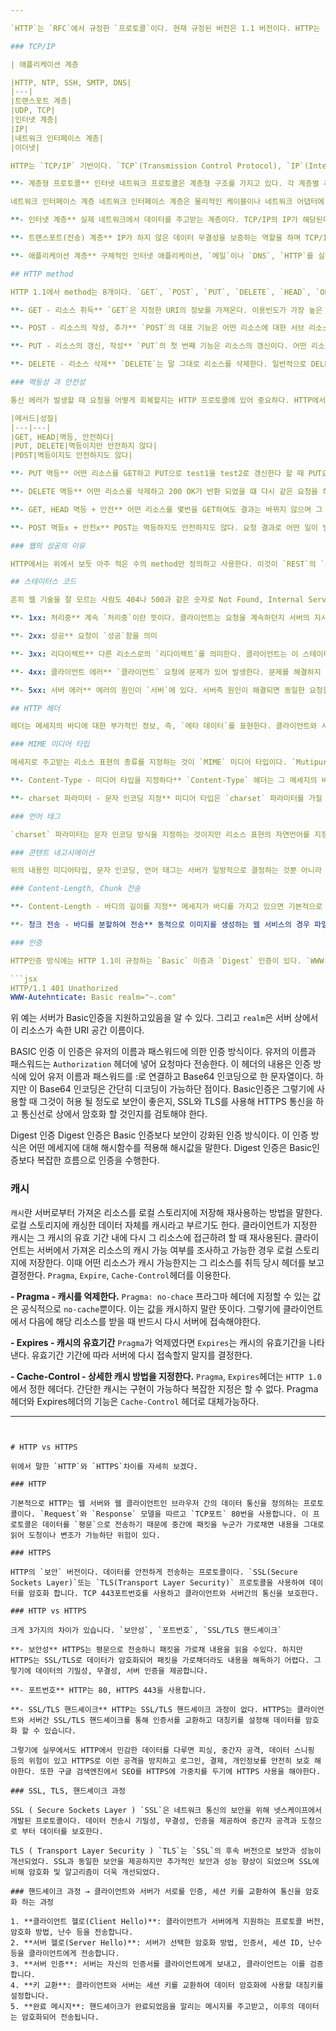 ```yaml
---

`HTTP`는 `RFC`에서 규정한 `프로토콜`이다. 현재 규정된 버전은 1.1 버전이다. HTTP는 `REST`의 중요 특징인 `uniform interface`, `stateless server` , `cache`등을 구현하고 있는 Web기반 프로토콜이다.

### TCP/IP

| 애플리케이션 계층

|HTTP, NTP, SSH, SMTP, DNS|
|---|
|트랜스포트 계층|
|UDP, TCP|
|인터넷 계층|
|IP|
|네트워크 인터페이스 계층|
|이더넷|

HTTP는 `TCP/IP` 기반이다. `TCP`(Transmission Control Protocol), `IP`(Internet Protocol)의 약자를 가진 TCP/IP는 인터넷 토대를 구성하는 네트워크 프로토콜이다.

**- 계층형 프로토콜** 인터넷 네트워크 프로토콜은 계층형 구조를 가지고 있다. 각 계층별 추상화 하여 구현을 하여 물리적으로 케이블이 동선인지 광케이블인지 하는 하위 계층의 사항에 영향을 받지 않고 상위 계층을 구현 할 수 있다.

네트워크 인터페이스 계층 네트워크 인터페이스 계층은 물리적인 케이블이나 네트워크 어댑터에 해당한다.

**- 인터넷 계층** 실제 네트워크에서 데이터를 주고받는 계층이다. TCP/IP의 IP가 해당된다. IP에서 기본 통신 단위를 패킷이라 한다. 지정한 IP 주소와 패킷 단위로 데이터를 주고받으며 통신한다.

**- 트랜스포트(전송) 계층** IP가 하지 않은 데이터 무결성을 보증하는 역할을 하며 TCP/IP의 TCP가 해당된다. TCP는 목적지의 상대에 대해 커넥션을 연결한다. 커넥션을 사용해 데이터 누락을 체크하고 데이터 도달을 보증한다. TCP접속된 커넥션에서 전송하는 데이터가 어느 애플리케이션으로 전달될지 결정하는 것이 포트번호이고 HTTP는 well-known 포트번호인 80을 사용한다.

**- 애플리케이션 계층** 구체적인 인터넷 애플리케이션, `메일`이나 `DNS`, `HTTP`를 실현하는 계층이다. TCP로 만들 때 `소켓`이라는 라이브러리를 주로 사용하며 소켓은 네트워크에서 데이터 교환을 추상화한 API로 접속, 송신, 수신, 절단 등의 기능을 갖추고있다. HTTP는 소켓을 이용해 구현한다.

## HTTP method

HTTP 1.1에서 method는 8개이다. `GET`, `POST`, `PUT`, `DELETE`, `HEAD`, `OPTIONS`, `TRACE`, `CONNECT`가 있다. 그중 대표적인 메서드는 `CRUD`를 구현하는데 필수인 메서드로 `GET`, `POST`, `PUT`, `DELETE`가 된다.

**- GET - 리소스 취득** `GET`은 지정한 URI의 정보를 가져온다. 이용빈도가 가장 높은 메서드로 웹 페이지, 이미지, 동영상 등 취득을 위해 사용한다.

**- POST - 리소스의 작성, 추가** `POST`의 대표 기능은 어떤 리소스에 대한 서브 리소스의 작성이다. 다른 기능으로는 기존의 리소스에 데이터를 추가 하는 것이다. 마지막으로 POST의 다른 기능은 다른 메서드로는 대응할 수 없는 처리의 실행이다. URI에 쿼리 키워드가 너무 길게 작성이 된 경우 URI의 길이는 2000등의 상한선이 존재 할 뿐 길이에 제한이 없지만 그런 긴 키워드의 경우 URI에 키워드를 넣어 GET하는 방식을 이용할 수 없다. 이런 경우 차라리 POST를 사용해 URI에 사용된 키워드를 request message의 body에 넣어 사용한다.

**- PUT - 리소스의 갱신, 작성** `PUT`의 첫 번째 기능은 리소스의 갱신이다. 어떤 리소스 데이터가 ‘a’인 경우 ‘b’로 갱신을 희망할 때 사용한다. 두번째는 리소스의 작성이다. 특정 URI에 리소스가 아직 존재하지 않는 경우 PUT은 존재하지 않는 URI에 대한 요청이기 때문에 리소스를 새로 작성한다고 해석해 요청이 성공한 경우 201 created를 반환한다. 만약 해당 URI에 리소스가 있는경우는 리소스를 갱신하는 처리를 한다. 하지만 이런 리소스를 추가하는 메서드는 위에서 POST를 사용한다. 어떻게 이 두개의 메서드를 구분할까? POST로 리소스를 작성하면 클라이언트는 리소스의 URI를 지정할 수 없다. 즉, URI의 결정권이 서버에 있다. 반면 PUT 메서드로 리소스를 작성하면 리소스의 URI는 클라이언트가 결정하게 된다. 일반적으로 클라이언트가 리소스의 URI를 결정할 수 있다는 것은 클라이언트를 만드는 프로그래머가 서버의 내부구현(URI에 어누 문자를 허용할지, 길이의 제한은 어느정도인지 등)을 숙지 해야한다. 그 때문에 PUT은 서버와의 결합이 밀접하다. 특별한 이유가 없는 한 리소스 작성은 POST로 수행하여 URI를 서버측에서 결정하는 설계가 이상적이다.

**- DELETE - 리소스 삭제** `DELETE`는 말 그대로 리소스를 삭제한다. 일반적으로 DELETE의 응답은 바디를 가지지 않는다.

### 멱등성 과 안전성

통신 에러가 발생할 때 요청을 어떻게 회복할지는 HTTP 프로토콜에 있어 중요하다. HTTP에서 stateless를 유지하면서 이 문제를 해결하기 위한 아이디어가 도입되어 있다. `멱등성`이란 ***“어떤 조작을 몇 번을 반복해도 결과가 동일한 것”***이란 수학적 용어이다. 예로 어떠한 실수에 0을 곱하면 결과는 0이다. 즉, 0의 곱셈은 멱등이다. 그리고 안전이란 “조작 대상의 리소스 상태를 변화시키지 않는 것”이다. 리소스의 상태 변화를 프로그래밍에서느 side effect(부작용)이라 하는데 결론적으로 `안전`은 ***“조작대상인 리소스에 부작용이 없는 것”***이다.

|메서드|성질|
|---|---|
|GET, HEAD|멱등, 안전하다|
|PUT, DELETE|멱등이지만 안전하지 않다|
|POST|멱등이지도 안전하지도 않다|

**- PUT 멱등** 어떤 리소스를 GET하고 PUT으로 test1을 test2로 갱신한다 할 때 PUT요청이 성공하면 test2로 변경된다. 하지만 에러가 발생해 클라이언트가 응답을 확인 못하면 다시 같은 요청을 할 수 있고 200OK를 받으면 PUT 메서드로 두번의 통신을 했지만 결과는 한 번 송신할 때와 같다.

**- DELETE 멱등** 어떤 리소스를 삭제하고 200 OK가 반환 되었을 떄 다시 같은 요청을 하면 404 Not Found가 리턴될 것이다. 하지만 리소스가 삭제되었다는 결과는 전과 동일하기에 멱등하다.

**- GET, HEAD 멱등 + 안전** 어떤 리소스를 몇번을 GET하여도 결과는 바뀌지 않으며 그 리소스의 시점에서 표현을 가져올 수 있다. 그리고 PUT, DELETE는 리소스의 상태를 변화시키지만 GET, HEAD는 리소스의 상태도 변화 시키지 않는 안전이란 성질 또한 가진다.

**- POST 멱등x + 안전x** POST는 멱등하지도 안전하지도 않다. 요청 결과로 어떤 일이 벌어질지 모른다. 클라이언트는 그렇기에 POST를 여러번 요청하는 것에 신중해야한다.

### 웹의 성공의 이유

HTTP에서는 위에서 보듯 아주 적은 수의 method만 정의하고 사용한다. 이것이 `REST`의 `통일 인터페이스 제약`이다. 메서드를 한정하여 고정시켰기 때문에 결국 프로톨이 심플하게 유지되었고 이로 인해 웹이 성공했다. 그리고 GET에 숨겨진 안정성, PUT, DELETE의 멱등성, 뭐든 가능한 POST의 메서드 들은 HTTP는 각각의 메서드에 맞는 성질과 확장성을 가지게 해준 프로토콜이다.

## 스테이터스 코드

흔히 웹 기술을 잘 모르는 사람도 404나 500과 같은 숫자로 Not Found, Internal Server Error와 같은 문자열이 출력되는 화면을 본 경험들이 있다. 이렇게 HTTP의 status code는 친숙한 숫자로 표현된다. HTTP 1.1의 스테이터스 코드는 `RFC2616`에 정의된다.

**- 1xx: 처리중** 계속 `처리중`이란 뜻이다. 클라이언트는 요청을 계속하던지 서버의 지시에 따라 프로토콜을 업데이트 하여 재전송한다.

**- 2xx: 성공** 요청이 `성공`함을 의미

**- 3xx: 리다이렉트** 다른 리소스로의 `리다이렉트`를 의미한다. 클라이언트는 이 스테이터스를 받을 때 response message에서 `Location`헤더를 보고 새 리소스에 접속한다.

**- 4xx: 클라이언트 에러** `클라이언트` 요청에 문제가 있어 발생한다. 문제를 해결하지 못하면 정상적인 결과를 얻을 수 없기에 같은 요청을 재전송할 순 없다.

**- 5xx: 서버 에러** 에러의 원인이 `서버`에 있다. 서버측 원인이 해결되면 동일한 요청을 재전송해 정상적인 결과를 얻을 수 있다.

## HTTP 헤더

헤더는 메세지의 바디에 대한 부가적인 정보, 즉, `메타 데이터`를 표현한다. 클라이언트와 서버는 헤더를 보고 메세지에 대한 동작을 결정한다. 또한, 리소스에 대한 접근 권한을 설정하는 인증이나 클라이언트와 서버의 통신 횟수를 줄이기 위한 캐시같은 HTTP 기능을 헤더로 표현하기도 합니다.

### MIME 미디어 타입

메세지로 주고받는 리소스 표현의 종류를 지정하는 것이 `MIME` 미디어 타입이다. `Mutipurpose Internet Mail Extensions`의 이름 같이 전자메일에서 차용해온 스펙이다. MIME은 복수의 메일 헤더를 정의하지만 HTTP에서는 그중 `Content-Type`헤더 등 몇개만 이용한다. MIME 미디어타입을 우린 미디어 타입이라고 줄여서 말하기도 한다.

**- Content-Type - 미디어 타입을 지정하다** `Content-Type` 헤더는 그 메세지의 바디 내용이 어떤 종류인지 정의한다. 예로 application/xhtml+xml을 들면 ‘/’ 왼편을 타입이라 부르고 오른편을 서브타입이라 부른다. 즉, application이 타입 xhtml+xml을 서브타입이라 한다.

**- charset 파라미터 - 문자 인코딩 지정** 미디어 타입은 `charset` 파라미터를 가질 수 있다. 앞의 XHTML에서 `charset utf-8`로 이 XHTML문서를 `UTF-8`로 인코딩하고있다는 뜻이다. charset 파라미터는 생략이 가능하지만 타입이 text인 경우 주의해야한다. HTTP에서 text타입의 디폴트 인코딩은 ISO 8859-1인데 메세지에 한글이 들어 있음에도 불구하고 클라이언트가 잘못된 디폴트 인코딩 방식을 사용해 문자가 깨질 수 있다. 그리고 XML에서 문서 자체에 문자 인코딩 방식을 선언할 수 있어도 text타입은 `Content-Type`의 `charset``파라미터를 우선한다.

### 언어 태그

`charset` 파라미터는 문자 인코딩 방식을 지정하는 것이지만 리소스 표현의 자연언어를 지정하는 헤더도 있다. `Content-Language`이다. 이 헤더의 값은 언어 태그라고 불리는 문자열이고 `RFC4646`에 정의되어있다.

### 콘텐트 네고시에이션

위의 내용인 미디어타입, 문자 인코딩, 언어 태그는 서버가 일방적으로 결정하는 것뿐 아니라 클라이언트와 교섭해 정할 수 있다. 이 방법을 콘텐트 네고시에이션이라 한다.

### Content-Length, Chunk 전송

**- Content-Length - 바디의 길이를 지정** 메세지가 바디를 가지고 있으면 기본적으로 Content-Length 헤더를 이용해 사이즈를 10진수 바이트로 나타낸다.

**- 청크 전송 - 바디를 분할하여 전송** 동적으로 이미지를 생성하는 웹 서비스의 경우 파일 사이즈가 정해질 때 까지 응답할 수 없기 때문에 응답 성능이 저하된다. 이 때 사용하는 것이 Transfer-Encoding이다. `Transfer-Encoding: chunked` 를 예로 들면 Transfer-Encoding헤더에 chunked를 지정해 최종적으로 사이즈를 모르는 바디를 조금씩 전송이 가능하다.

### 인증

HTTP인증 방식에는 HTTP 1.1이 규정하는 `Basic` 이증과 `Digest` 인증이 있다. `WWW-Authenticate`헤더를 통해 클라이언트는 서버가 제공하는 인증 방식을 이해할 수 있고 그방식에 따른 형식으로 인증 정보를 보낼 수 있다.

```jsx
HTTP/1.1 401 Unathorized
WWW-Autehnticate: Basic realm="~.com"
```

위 예는 서버가 Basic인증을 지원하고있음을 알 수 있다. 그리고 `realm`은 서버 상에서 이 리소스가 속한 URI 공간 이름이다.

BASIC 인증 이 인증은 유저의 이름과 패스워드에 의한 인증 방식이다. 유저의 이름과 패스워드는 `Authorization` 헤더에 넣어 요청마다 전송한다. 이 헤더의 내용은 인증 방식에 있어 유저 이름과 패스워드를 :로 연결하고 Base64 인코딩으로 한 문자열이다. 하지만 이 Base64 인코딩은 간단히 디코딩이 가능하단 점이다. Basic인증은 그렇기에 사용할 때 그것이 허용 될 정도로 보안이 좋은지, SSL와 TLS를 사용해 HTTPS 통신을 하고 통신선로 상에서 암호화 할 것인지를 검토해야 한다.

Digest 인증 Digest 인증은 Basic 인증보다 보안이 강화된 인증 방식이다. 이 인증 방식은 어떤 메세지에 대해 해시함수를 적용해 해시값을 말한다. Digest 인증은 Basic인증보다 복잡한 흐름으로 인증을 수행한다.

### 캐시

`캐시`란 서버로부터 가져온 리소스를 로컬 스토리지에 저장해 재사용하는 방법을 말한다. 로컬 스토리지에 캐싱한 데이터 자체를 캐시라고 부르기도 한다. 클라이언트가 지정한 캐시는 그 캐시의 유효 기간 내에 다시 그 리소스에 접근하려 할 때 재사용된다. 클라이언트는 서버에서 가져온 리소스의 캐시 가능 여부를 조사하고 가능한 경우 로컬 스토리지에 저장한다. 이때 어떤 리소스가 캐시 가능한지는 그 리소스를 취득 당시 헤더를 보고 결정한다. `Pragma`, `Expire`, `Cache-Control`헤더를 이용한다.

**- Pragma - 캐시를 억제한다.** `Pragma: no-chace` 프라그마 헤더에 지정할 수 있는 값은 공식적으로 `no-cache`뿐이다. 이는 값을 캐시하지 말란 뜻이다. 그렇기에 클라이언트에서 다음에 해당 리소스를 받을 때 반드시 다시 서버에 접속해야한다.

**- Expires - 캐시의 유효기간** `Pragma`가 억제였다면 `Expires`는 캐시의 유효기간을 나타낸다. 유효기간 기간에 따라 서버에 다시 접속할지 말지를 결정한다.

**- Cache-Control - 상세한 캐시 방법을 지정한다.** `Pragma`, `Expires`헤더는 `HTTP 1.0`에서 정한 헤더다. 간단한 캐시는 구현이 가능하다 복잡한 지정은 할 수 없다. Pragma헤더와 Expires헤더의 기능은 `Cache-Control` 헤더로 대체가능하다.

---
```


# HTTP vs HTTPS

위에서 말한 `HTTP`와 `HTTPS`차이를 자세히 보겠다.

### HTTP

기본적으로 HTTP는 웹 서버와 웹 클라이언트인 브라우저 간의 데이터 통신을 정의하는 프로토콜이다. `Request`와 `Response` 모델을 따르고 `TCP포트` 80번을 사용합니다. 이 프로토콜은 데이터를 `평문`으로 전송하기 때문에 중간에 패킷을 누군가 가로채면 내용을 그대로 읽어 도청이나 변조가 가능하단 위험이 있다.

### HTTPS

HTTP의 `보안` 버전이다. 데이터를 안전하게 전송하는 프로토콜이다. `SSL(Secure Sockets Layer)`또는 `TLS(Transport Layer Security)` 프로토콜을 사용하여 데이터를 암호화 합니다. TCP 443포트번호를 사용하고 클라이언트와 서버간의 통신을 보호한다.

### HTTP vs HTTPS

크게 3가지의 차이가 있습니다. `보안성`, `포트번호`, `SSL/TLS 핸드셰이크`

**- 보안성** HTTPS는 평문으로 전송하니 패킷을 가로채 내용을 읽을 수있다. 하지만 HTTPS는 SSL/TLS로 데이터가 암호화되어 패킷을 가로채더라도 내용을 해독하기 어렵다. 그렇기에 데이터의 기밀성, 무결성, 서버 인증을 제공합니다.

**- 포트번호** HTTP는 80, HTTPS 443을 사용합니다.

**- SSL/TLS 핸드셰이크** HTTP는 SSL/TLS 핸드셰이크 과정이 없다. HTTPS는 클라이언트와 서버간 SSL/TLS 핸드셰이크를 통해 인증서를 교환하고 대칭키를 설정해 데이터를 암호화 할 수 있습니다.

그렇기에 실무에서도 HTTP에서 민감한 데이터를 다루면 피싱, 중간자 공격, 데이터 스니핑 등의 위험이 있고 HTTPS로 이런 공격을 방지하고 로그인, 결제, 개인정보를 안전히 보호 해야한다. 또한 구글 검색엔진에서 SEO를 HTTPS에 가중치를 두기에 HTTPS 사용을 해야한다.

### SSL, TLS, 핸드셰이크 과정

SSL ( Secure Sockets Layer ) `SSL`은 네트워크 통신의 보안을 위해 넷스케이프에서 개발된 프로토콜이다. 데이터 전송시 기밀성, 무결성, 인증을 제공하여 중간자 공격과 도청으로 부터 데이터를 보호한다.

TLS ( Transport Layer Security ) `TLS`는 `SSL`의 후속 버전으로 보안과 성능이 개선되었다. SSL과 동일한 보안을 제공하지만 추가적인 보안과 성능 향상이 되었으며 SSL에 비해 암호화 및 알고리즘이 더욱 개선되었다.

### 핸드셰이크 과정 → 클라이언트와 서버가 서로를 인증, 세션 키를 교환하여 통신을 암호화 하는 과정

1. **클라이언트 헬로(Client Hello)**: 클라이언트가 서버에게 지원하는 프로토콜 버전, 암호화 방법, 난수 등을 전송합니다.
2. **서버 헬로(Server Hello)**: 서버가 선택한 암호화 방법, 인증서, 세션 ID, 난수 등을 클라이언트에게 전송합니다.
3. **서버 인증**: 서버는 자신의 인증서를 클라이언트에게 보내고, 클라이언트는 이를 검증합니다.
4. **키 교환**: 클라이언트와 서버는 세션 키를 교환하여 데이터 암호화에 사용할 대칭키를 설정합니다.
5. **완료 메시지**: 핸드셰이크가 완료되었음을 알리는 메시지를 주고받고, 이후의 데이터는 암호화되어 전송됩니다.